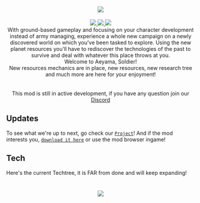 <h1 align="center"><img src="https://raw.githubusercontent.com/FredyJabe/aeyama/main/sprites/logo.png"> </img></h1>

<div align="center">
    <a href="https://discord.gg/rNhkswkJst">
        <img src="https://img.shields.io/discord/1061344630987292835?color=287e29&label=Discord&logo=Discord&style=for-the-badge"/>
    </a>
    <a href="https://github.com/FredyJabe/aeyama/releases/latest">
        <img src="https://img.shields.io/github/downloads/FredyJabe/aeyama/total?color=287e29&logo=github&style=for-the-badge"/>
    </a>
    <a href="https://github.com/FredyJabe/aeyama/commits/main">
        <img src="https://img.shields.io/github/last-commit/fredyjabe/aeyama?color=287e29&style=for-the-badge"/>
    </a>
</div>

<div align="center">
    With ground-based gameplay and focusing on your character development instead of army managing, experience a whole new campaign
    on a newly discovered world on which you've been tasked to explore. Using the new planet resources you'll have to rediscover
    the technologies of the past to survive and deal with whatever this place throws at you.
    <br>
    Welcome to Aeyama, Soldier!
    <br>
    New resources mechanics are in place, new resources, new research tree and much more are here for your enjoyment!
    <br><br><br>
    This mod is still in active development, if you have any question join our <a href="https://discord.gg/rNhkswkJst">Discord</a>
</div>

## Updates

To see what we're up to next, go check our [`Project`][trello]!
And if the mod interests you, [`download it here`][Download] or use the mod browser ingame!

## Tech

Here's the current Techtree, it is FAR from done and will keep expanding!
<h1 align="center"><img src="https://raw.githubusercontent.com/FredyJabe/aeyama/main/sprites/tech.drawio.png"> </img></h1>

<!---------------------------------------------------------------------------------->

[Logo]: https://raw.githubusercontent.com/FredyJabe/aeyama/main/sprites/logo.png
[trello]: https://github.com/users/FredyJabe/projects/2

[Discord]: https://discord.gg/rNhkswkJst
[Download]: https://github.com/FredyJabe/aeyama/releases/latest
[LastCommit]: https://github.com/FredyJabe/aeyama/commits/main

[DiscordBadge]: https://img.shields.io/discord/1061344630987292835?color=287e29&label=Discord&logo=Discord&style=for-the-badge
[DownloadBadge]: https://img.shields.io/github/downloads/FredyJabe/aeyama/total?color=287e29&logo=github&style=for-the-badge
[LastCommitBadge]: https://img.shields.io/github/last-commit/fredyjabe/aeyama?color=287e29&style=for-the-badge
